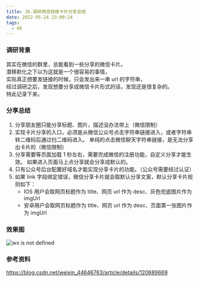 ```yaml
---
title: 36.调研微信链接卡片分享总结
date: 2022-05-24 23:00:24
tags:
  - H5
---
```


### 调研背景

其实在微信的群里，总能看到一些分享的微信卡片。  
潜移默化之下以为这就是一个很容易的事情，  
实际真正想要发链接的时候，只会发出来一串 url 的字符串，  
经过调研之后，发现想要分享成微信卡片形式的话，发现还是很复杂的。  
特此记录下来。

<!-- more -->

### 分享总结

1. 分享朋友圈只能分享标题、图片，描述没办法带上（微信限制）
2. 实现卡片分享的入口，必须是从微信公众号点击字符串链接进入，或者字符串转二维码后通过扫二维码进入。
   单纯的点击微信聊天字符串链接，是无法分享出卡片的（微信限制）
3. 分享需要等页面加载 1 秒左右，需要完成微信的注册功能，自定义分享才能生效。
   如果进入页面马上点分享就会分享成默认的。
4. 只有公众号后台配置好域名才能实现分享卡片的功能。（公众号需要经过认证）
5. 如果 link 字段绑定错误，微信分享卡片就会取默认分享文案，默认分享卡片规则如下：
   - IOS 用户会取网页标题作为 title、网页 url 作为 desc、灰色兜底图片作为 imgUrl
   - 安卓用户会取网页标题作为 title、网页 url 作为 desc、页面第一张图片作为 imgUrl

### 效果图

![wx is not defined](../../../../images/image_36_1.jpg)

### 参考资料

https://blog.csdn.net/weixin_44646763/article/details/120689669
